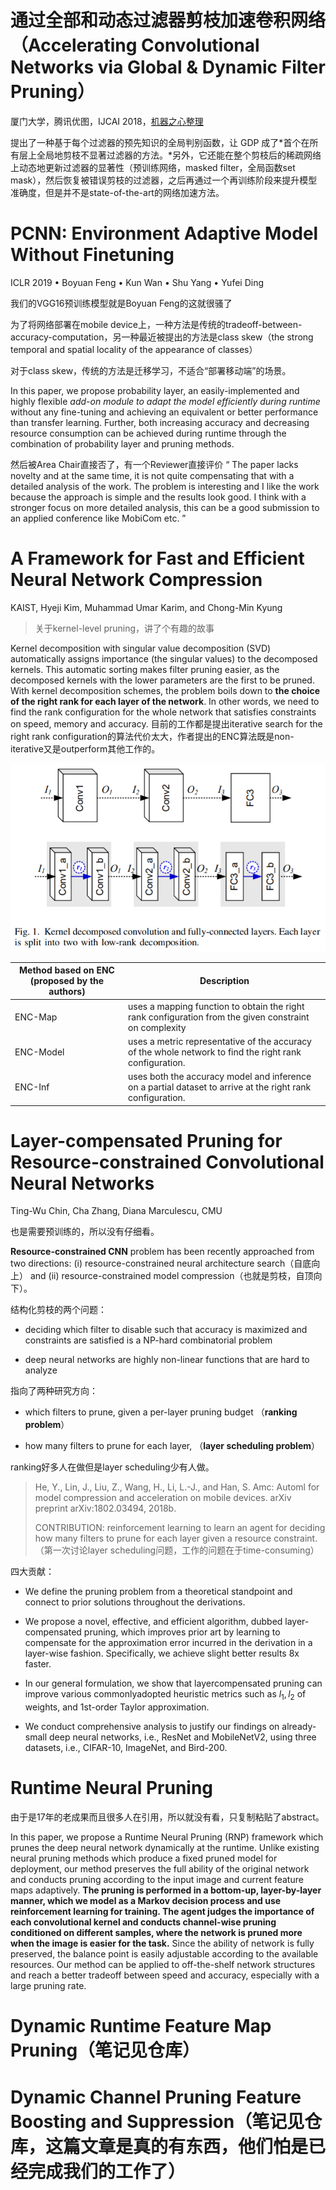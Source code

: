 # 通过全部和动态过滤器剪枝加速卷积网络（Accelerating Convolutional Networks via Global & Dynamic Filter Pruning）

厦门大学，腾讯优图，IJCAI 2018，[机器之心整理](https://zhuanlan.zhihu.com/p/39568728)

提出了一种基于每个过滤器的预先知识的全局判别函数，让 GDP 成了*首个在所有层上全局地剪枝不显著过滤器的方法。*另外，它还能在整个剪枝后的稀疏网络上动态地更新过滤器的显著性（预训练网络，masked filter，全局函数set mask），然后恢复被错误剪枝的过滤器，之后再通过一个再训练阶段来提升模型准确度，但是并不是state-of-the-art的网络加速方法。

# PCNN: Environment Adaptive Model Without Finetuning

ICLR 2019 • Boyuan Feng • Kun Wan • Shu Yang • Yufei Ding

我们的VGG16预训练模型就是Boyuan Feng的这就很骚了

为了将网络部署在mobile device上，一种方法是传统的tradeoff-between-accuracy-computation，另一种最近被提出的方法是class skew（the strong temporal and spatial locality of the appearance of classes）

对于class skew，传统的方法是迁移学习，不适合“部署移动端”的场景。

In this paper, we propose probability layer, an easily-implemented and highly flexible *add-on module to adapt the model efficiently during runtime* without any fine-tuning and achieving an equivalent or better performance than transfer learning. Further, both increasing accuracy and decreasing resource consumption can be achieved during runtime through the combination of probability layer and pruning methods.

然后被Area Chair直接否了，有一个Reviewer直接评价 “ The paper lacks novelty and at the same time, it is not quite compensating that with a detailed analysis of the work. The problem is interesting and I like the work because the approach is simple and the results look good. I think with a stronger focus on more detailed analysis, this can be a good submission to an applied conference like MobiCom etc. ”

# A Framework for Fast and Efficient Neural Network Compression

KAIST, Hyeji Kim, Muhammad Umar Karim, and Chong-Min Kyung

> 关于kernel-level pruning，讲了个有趣的故事

Kernel decomposition with singular value decomposition (SVD) automatically assigns importance (the singular values) to the decomposed kernels. This automatic sorting makes filter pruning easier, as the decomposed kernels with the lower parameters are the first to be pruned. With kernel decomposition schemes, the problem boils down to **the choice of the right rank for each layer of the network**. In other words, we need to find the rank configuration for the whole network that satisfies constraints on speed, memory and accuracy.  目前的工作都是提出iterative search for the right rank configuration的算法代价太大，作者提出的ENC算法既是non-iterative又是outperform其他工作的。

![avatar](pics/SVD-1.png)

| Method based on ENC (proposed by the authors) | Description                                                                                                |
| --------------------------------------------- | ---------------------------------------------------------------------------------------------------------- |
| ENC-Map                                       | uses a mapping function to obtain the right rank configuration from the given constraint on complexity     |
| ENC-Model                                     | uses a metric representative of the accuracy of the whole network to find the right rank configuration.    |
| ENC-Inf                                       | uses both the accuracy model and inference on a partial dataset to arrive at the right rank configuration. |

# Layer-compensated Pruning for Resource-constrained Convolutional Neural Networks

Ting-Wu Chin, Cha Zhang, Diana Marculescu, CMU

也是需要预训练的，所以没有仔细看。

**Resource-constrained CNN** problem has been recently approached from two directions: (i) resource-constrained neural architecture search（自底向上） and (ii) resource-constrained model compression（也就是剪枝，自顶向下）。

结构化剪枝的两个问题：

- deciding which filter to disable such that accuracy is maximized and constraints are satisfied is a NP-hard combinatorial problem

- deep neural networks are highly non-linear functions that are hard to analyze

指向了两种研究方向：

- which filters to prune, given a per-layer pruning budget （**ranking problem**）

- how many filters to prune for each layer, （**layer scheduling problem**）

ranking好多人在做但是layer scheduling少有人做。

> He, Y., Lin, J., Liu, Z., Wang, H., Li, L.-J., and Han, S. Amc: Automl for model compression and acceleration on mobile devices. arXiv preprint arXiv:1802.03494, 2018b.
> 
> CONTRIBUTION: reinforcement learning to learn an agent for deciding how many filters to prune for each layer given a resource constraint. （第一次讨论layer scheduling问题，工作的问题在于time-consuming）

四大贡献：

- We define the pruning problem from a theoretical standpoint and connect to prior solutions throughout the derivations.

- We propose a novel, effective, and efficient algorithm, dubbed layer-compensated pruning, which improves prior art by learning to compensate for the approximation error incurred in the derivation in a layer-wise fashion. Specifically, we achieve slight better results 8x faster.

- In our general formulation, we show that layercompensated pruning can improve various commonlyadopted heuristic metrics such as $l_1,l_2$ of weights, and 1st-order Taylor approximation.

- We conduct comprehensive analysis to justify our findings on already-small deep neural networks, i.e., ResNet and MobileNetV2, using three datasets, i.e., CIFAR-10, ImageNet, and Bird-200.

# Runtime Neural Pruning

由于是17年的老成果而且很多人在引用，所以就没有看，只复制粘贴了abstract。

In this paper, we propose a Runtime Neural Pruning (RNP) framework which prunes the deep neural network dynamically at the runtime. Unlike existing neural pruning methods which produce a fixed pruned model for deployment, our method preserves the full ability of the original network and conducts pruning according to the input image and current feature maps adaptively. **The pruning is performed in a bottom-up, layer-by-layer manner, which we model as a Markov decision process and use reinforcement learning for training. The agent judges the importance of each convolutional kernel and conducts channel-wise pruning conditioned on different samples, where the network is pruned more when the image is easier for the task.** Since the ability of network is fully preserved, the balance point is easily adjustable according to the available resources. Our method can be applied to off-the-shelf network structures and reach a better tradeoff between speed and accuracy, especially with a large pruning rate.

# Dynamic Runtime Feature Map Pruning（笔记见仓库）

# Dynamic Channel Pruning Feature Boosting and Suppression（笔记见仓库，这篇文章是真的有东西，他们怕是已经完成我们的工作了）
